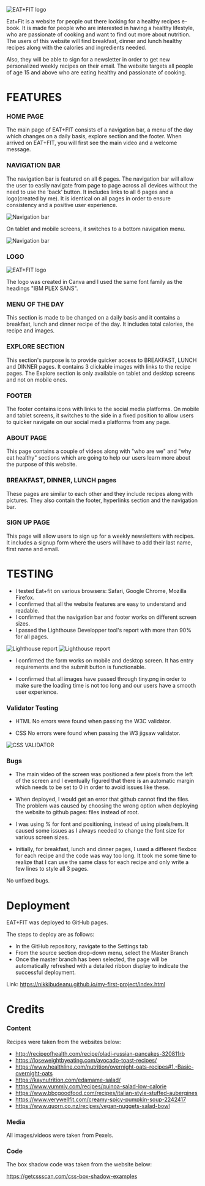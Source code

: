 ![EAT+FIT logo](assets/images/logo2.jpg ) 


Eat+Fit is a website for people out there looking for a healthy recipes e-book. It is made for people who are interested in having a healthy lifestyle, who are passionate of cooking and want to find out more about nutrition. The users of this website will find breakfast, dinner and lunch healthy recipes along with the calories and ingredients needed.

Also, they will be able to sign for a newsletter in order to get new personalized weekly recipes on their email. The website targets all people of age 15 and above who are eating healthy and passionate of cooking.




# FEATURES



### HOME PAGE
The main page of EAT+FIT consists of a navigation bar, a menu of the day which changes on a daily basis, explore section and the footer. When arrived on EAT+FIT, you will first see the main video and a welcome message.

### NAVIGATION BAR 
The navigation bar is featured on all 6 pages. The navigation bar will allow the user to easily navigate from page to page across all devices without the need to use the ‘back’ button. It includes links to all 6 pages and a logo(created by me). It is identical on all pages in order to ensure consistency and a positive user experience.
 
![Navigation bar](assets/images/nav1.png)

On tablet and mobile screens, it switches to a bottom navigation menu. 

![Navigation bar](assets/images/nav2.png)
### LOGO 
![EAT+FIT logo](assets/images/logo2.jpg)

The logo was created in Canva and I used the same font family as the headings "IBM PLEX SANS".

### MENU OF THE DAY
This section is made to be changed on a daily basis and it contains a breakfast, lunch and dinner recipe of the day. It includes total calories, the recipe and images. 

### EXPLORE SECTION
This section's purpose is to provide quicker access to BREAKFAST, LUNCH and DINNER pages. It contains 3 clickable images with links to the recipe pages. The Explore section is only available on tablet and desktop screens and not on mobile ones. 

### FOOTER
The footer contains icons with links to the social media platforms. On mobile and tablet screens, it switches to the side in a fixed position to allow users to quicker navigate on our social media platforms from any page. 


### ABOUT PAGE
This page contains a couple of videos along with "who are we" and "why eat healthy" sections which are going to help our users learn more about the purpose of this website. 

### BREAKFAST, DINNER, LUNCH pages
These pages are similar to each other and they include recipes along with pictures. They also contain the footer, hyperlinks section and the navigation bar. 

### SIGN UP PAGE
This page will allow users to sign up for a weekly newsletters with recipes. It includes a signup form where the users will have to add their last name, first name and email. 

# TESTING
* I tested Eat+fit on various browsers: Safari, Google Chrome, Mozilla Firefox. 
* I confirmed that all the website features are easy to understand and readable. 
* I confirmed that the navigation bar and footer works on different screen sizes. 
* I passed the Lighthouse Developper tool's report with more than 90% for all pages. 

![Lighthouse report](assets/images/report1.png)
![Lighthouse report](assets/images/report2.png)

* I confirmed the form works on mobile and desktop screen. It has entry requirements and the submit button is functionable. 

* I confirmed that all images have passed through tiny.png in order to make sure the loading time is not too long and our users have a smooth user experience. 



### Validator Testing

* HTML
No errors were found when passing the W3C validator.

* CSS
No errors were found when passing the W3 jigsaw validator.

![CSS VALIDATOR](assets/images/cssvalid.png)


### Bugs

* The main video of the screen was positioned a few pixels from the left of the screen and I eventually figured that there is an automatic margin which needs to be set to 0 in order to avoid issues like these. 

* When deployed, I would get an error that github cannot find the files. The problem was caused by choosing the wrong option when deploying the website to github pages: files instead of root. 

* I was using % for font and positioning, instead of using pixels/rem. It caused some issues as I always needed to change the font size for various screen sizes. 

* Initially, for breakfast, lunch and dinner pages, I used a different flexbox for each recipe and the code was way too long. It took me some time to realize that I can use the same class for each recipe and only write a few lines to style all 3 pages. 


No unfixed bugs. 

# Deployment
EAT+FIT  was deployed to GitHub pages. 

The steps to deploy are as follows:
* In the GitHub repository, navigate to the Settings tab
* From the source section drop-down menu, select the Master Branch
* Once the master branch has been selected, the page will be automatically refreshed with a detailed ribbon display to indicate the successful deployment.


Link: https://nikkibudeanu.github.io/my-first-project/index.html 




# Credits


### Content
Recipes were taken from the websites below:

* http://recipeofhealth.com/recipe/oladi-russian-pancakes-320811rb
* https://loseweightbyeating.com/avocado-toast-recipes/
* https://www.healthline.com/nutrition/overnight-oats-recipes#1.-Basic-overnight-oats
* https://kaynutrition.com/edamame-salad/
* https://www.yummly.com/recipes/quinoa-salad-low-calorie
* https://www.bbcgoodfood.com/recipes/italian-style-stuffed-aubergines
* https://www.verywellfit.com/creamy-spicy-pumpkin-soup-2242417
* https://www.quorn.co.nz/recipes/vegan-nuggets-salad-bowl

### Media 
All images/videos were taken from Pexels. 

### Code 
The box shadow code was taken from the website below:

https://getcssscan.com/css-box-shadow-examples



